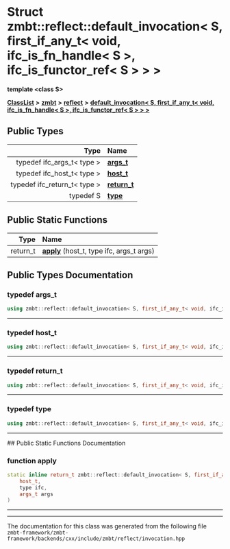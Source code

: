 

# Struct zmbt::reflect::default\_invocation&lt; S, first\_if\_any\_t&lt; void, ifc\_is\_fn\_handle&lt; S &gt;, ifc\_is\_functor\_ref&lt; S &gt; &gt; &gt;

**template &lt;class S&gt;**



[**ClassList**](annotated.md) **>** [**zmbt**](namespacezmbt.md) **>** [**reflect**](namespacezmbt_1_1reflect.md) **>** [**default\_invocation&lt; S, first\_if\_any\_t&lt; void, ifc\_is\_fn\_handle&lt; S &gt;, ifc\_is\_functor\_ref&lt; S &gt; &gt; &gt;**](structzmbt_1_1reflect_1_1default__invocation_3_01S_00_01first__if__any__t_3_01void_00_01ifc__is_03ee2f30da4b8a63c386d237830e07c9.md)






















## Public Types

| Type | Name |
| ---: | :--- |
| typedef ifc\_args\_t&lt; type &gt; | [**args\_t**](#typedef-args_t)  <br> |
| typedef ifc\_host\_t&lt; type &gt; | [**host\_t**](#typedef-host_t)  <br> |
| typedef ifc\_return\_t&lt; type &gt; | [**return\_t**](#typedef-return_t)  <br> |
| typedef S | [**type**](#typedef-type)  <br> |






















## Public Static Functions

| Type | Name |
| ---: | :--- |
|  return\_t | [**apply**](#function-apply) (host\_t, type ifc, args\_t args) <br> |


























## Public Types Documentation




### typedef args\_t 

```C++
using zmbt::reflect::default_invocation< S, first_if_any_t< void, ifc_is_fn_handle< S >, ifc_is_functor_ref< S > > >::args_t =  ifc_args_t<type>;
```




<hr>



### typedef host\_t 

```C++
using zmbt::reflect::default_invocation< S, first_if_any_t< void, ifc_is_fn_handle< S >, ifc_is_functor_ref< S > > >::host_t =  ifc_host_t<type>;
```




<hr>



### typedef return\_t 

```C++
using zmbt::reflect::default_invocation< S, first_if_any_t< void, ifc_is_fn_handle< S >, ifc_is_functor_ref< S > > >::return_t =  ifc_return_t<type>;
```




<hr>



### typedef type 

```C++
using zmbt::reflect::default_invocation< S, first_if_any_t< void, ifc_is_fn_handle< S >, ifc_is_functor_ref< S > > >::type =  S;
```




<hr>
## Public Static Functions Documentation




### function apply 

```C++
static inline return_t zmbt::reflect::default_invocation< S, first_if_any_t< void, ifc_is_fn_handle< S >, ifc_is_functor_ref< S > > >::apply (
    host_t,
    type ifc,
    args_t args
) 
```




<hr>

------------------------------
The documentation for this class was generated from the following file `zmbt-framework/zmbt-framework/backends/cxx/include/zmbt/reflect/invocation.hpp`

